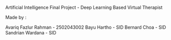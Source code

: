 Artificial Intelligence Final Project - Deep Learning Based Virtual Therapist

Made by :

Avariq Fazlur Rahman - 2502043002
Bayu Hartho - SID
Bernard Choa - SID
Sandrian Wardana - SID

